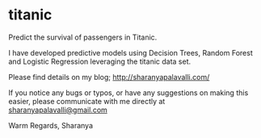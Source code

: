 # titanic
Predict the survival of passengers in Titanic.

I have developed predictive models using Decision Trees, Random Forest and Logistic Regression leveraging the titanic data set.

Please find details on my blog; http://sharanyapalavalli.com/

If you notice any bugs or typos, or have any suggestions on making this easier, please communicate with me directly at sharanyapalavalli@gmail.com

Warm Regards, 
Sharanya
